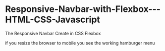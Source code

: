 # Responsive-Navbar-with-Flexbox---HTML-CSS-Javascript
The Responsive Navbar Create in CSS Flexbox

<p>if you resize the browser to mobile you see the working hamburger menu </p>
